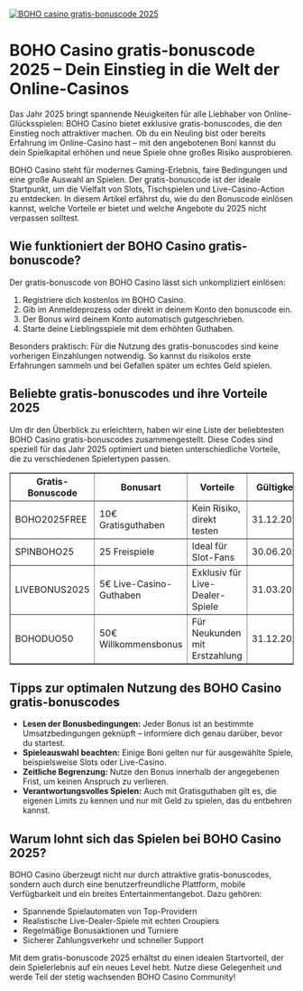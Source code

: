 [![BOHO casino gratis-bonuscode 2025](https://123-caf.pages.dev/gitsignup.png)](https://vrmoo.ru/Bt82HjjY)

<h1>BOHO Casino gratis-bonuscode 2025 – Dein Einstieg in die Welt der Online-Casinos</h1>  <p>Das Jahr 2025 bringt spannende Neuigkeiten für alle Liebhaber von Online-Glücksspielen: BOHO Casino bietet exklusive gratis-bonuscodes, die den Einstieg noch attraktiver machen. Ob du ein Neuling bist oder bereits Erfahrung im Online-Casino hast – mit den angebotenen Boni kannst du dein Spielkapital erhöhen und neue Spiele ohne großes Risiko ausprobieren.</p>  <p>BOHO Casino steht für modernes Gaming-Erlebnis, faire Bedingungen und eine große Auswahl an Spielen. Der gratis-bonuscode ist der ideale Startpunkt, um die Vielfalt von Slots, Tischspielen und Live-Casino-Action zu entdecken. In diesem Artikel erfährst du, wie du den Bonuscode einlösen kannst, welche Vorteile er bietet und welche Angebote du 2025 nicht verpassen solltest.</p>  <h2>Wie funktioniert der BOHO Casino gratis-bonuscode?</h2>  <p>Der gratis-bonuscode von BOHO Casino lässt sich unkompliziert einlösen:</p> <ol>   <li>Registriere dich kostenlos im BOHO Casino.</li>   <li>Gib im Anmeldeprozess oder direkt in deinem Konto den bonuscode ein.</li>   <li>Der Bonus wird deinem Konto automatisch gutgeschrieben.</li>   <li>Starte deine Lieblingsspiele mit dem erhöhten Guthaben.</li> </ol>  <p>Besonders praktisch: Für die Nutzung des gratis-bonuscodes sind keine vorherigen Einzahlungen notwendig. So kannst du risikolos erste Erfahrungen sammeln und bei Gefallen später um echtes Geld spielen.</p>  <h2>Beliebte gratis-bonuscodes und ihre Vorteile 2025</h2>  <p>Um dir den Überblick zu erleichtern, haben wir eine Liste der beliebtesten BOHO Casino gratis-bonuscodes zusammengestellt. Diese Codes sind speziell für das Jahr 2025 optimiert und bieten unterschiedliche Vorteile, die zu verschiedenen Spielertypen passen.</p>  <table border="1" cellpadding="8" cellspacing="0">   <thead>     <tr>       <th>Gratis-Bonuscode</th>       <th>Bonusart</th>       <th>Vorteile</th>       <th>Gültigkeit</th>     </tr>   </thead>   <tbody>     <tr>       <td>BOHO2025FREE</td>       <td>10€ Gratisguthaben</td>       <td>Kein Risiko, direkt testen</td>       <td>31.12.2025</td>     </tr>     <tr>       <td>SPINBOHO25</td>       <td>25 Freispiele</td>       <td>Ideal für Slot-Fans</td>       <td>30.06.2025</td>     </tr>     <tr>       <td>LIVEBONUS2025</td>       <td>5€ Live-Casino-Guthaben</td>       <td>Exklusiv für Live-Dealer-Spiele</td>       <td>31.03.2025</td>     </tr>     <tr>       <td>BOHODUO50</td>       <td>50€ Willkommensbonus</td>       <td>Für Neukunden mit Erstzahlung</td>       <td>31.12.2025</td>     </tr>   </tbody> </table>  <h2>Tipps zur optimalen Nutzung des BOHO Casino gratis-bonuscodes</h2>  <ul>   <li><strong>Lesen der Bonusbedingungen:</strong> Jeder Bonus ist an bestimmte Umsatzbedingungen geknüpft – informiere dich genau darüber, bevor du startest.</li>   <li><strong>Spieleauswahl beachten:</strong> Einige Boni gelten nur für ausgewählte Spiele, beispielsweise Slots oder Live-Casino.</li>   <li><strong>Zeitliche Begrenzung:</strong> Nutze den Bonus innerhalb der angegebenen Frist, um keinen Anspruch zu verlieren.</li>   <li><strong>Verantwortungsvolles Spielen:</strong> Auch mit Gratisguthaben gilt es, die eigenen Limits zu kennen und nur mit Geld zu spielen, das du entbehren kannst.</li> </ul>  <h2>Warum lohnt sich das Spielen bei BOHO Casino 2025?</h2>  <p>BOHO Casino überzeugt nicht nur durch attraktive gratis-bonuscodes, sondern auch durch eine benutzerfreundliche Plattform, mobile Verfügbarkeit und ein breites Entertainmentangebot. Dazu gehören:</p>  <ul>   <li>Spannende Spielautomaten von Top-Providern</li>   <li>Realistische Live-Dealer-Spiele mit echten Croupiers</li>   <li>Regelmäßige Bonusaktionen und Turniere</li>   <li>Sicherer Zahlungsverkehr und schneller Support</li> </ul>  <p>Mit dem gratis-bonuscode 2025 erhältst du einen idealen Startvorteil, der dein Spielerlebnis auf ein neues Level hebt. Nutze diese Gelegenheit und werde Teil der stetig wachsenden BOHO Casino Community!</p>
